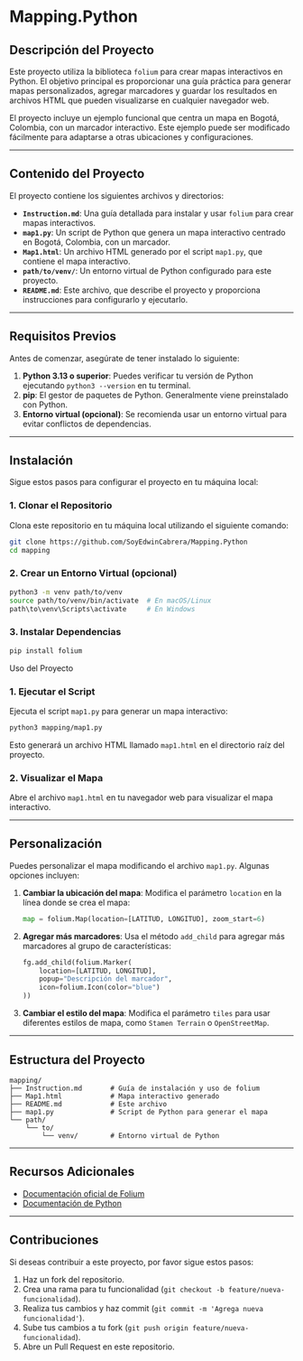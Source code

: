 # Mapping.Python

## Descripción del Proyecto

Este proyecto utiliza la biblioteca `folium` para crear mapas interactivos en Python. El objetivo principal es proporcionar una guía práctica para generar mapas personalizados, agregar marcadores y guardar los resultados en archivos HTML que pueden visualizarse en cualquier navegador web.

El proyecto incluye un ejemplo funcional que centra un mapa en Bogotá, Colombia, con un marcador interactivo. Este ejemplo puede ser modificado fácilmente para adaptarse a otras ubicaciones y configuraciones.

---

## Contenido del Proyecto

El proyecto contiene los siguientes archivos y directorios:

- **`Instruction.md`**: Una guía detallada para instalar y usar `folium` para crear mapas interactivos.
- **`map1.py`**: Un script de Python que genera un mapa interactivo centrado en Bogotá, Colombia, con un marcador.
- **`Map1.html`**: Un archivo HTML generado por el script `map1.py`, que contiene el mapa interactivo.
- **`path/to/venv/`**: Un entorno virtual de Python configurado para este proyecto.
- **`README.md`**: Este archivo, que describe el proyecto y proporciona instrucciones para configurarlo y ejecutarlo.

---

## Requisitos Previos

Antes de comenzar, asegúrate de tener instalado lo siguiente:

1. **Python 3.13 o superior**: Puedes verificar tu versión de Python ejecutando `python3 --version` en tu terminal.
2. **pip**: El gestor de paquetes de Python. Generalmente viene preinstalado con Python.
3. **Entorno virtual (opcional)**: Se recomienda usar un entorno virtual para evitar conflictos de dependencias.

---

## Instalación

Sigue estos pasos para configurar el proyecto en tu máquina local:

### 1. Clonar el Repositorio
Clona este repositorio en tu máquina local utilizando el siguiente comando:

```bash
git clone https://github.com/SoyEdwinCabrera/Mapping.Python
cd mapping
```

### 2. Crear un Entorno Virtual (opcional)

```bash
python3 -m venv path/to/venv
source path/to/venv/bin/activate  # En macOS/Linux
path\to\venv\Scripts\activate     # En Windows
```

### 3. Instalar Dependencias

```bash
pip install folium
```

Uso del Proyecto

### 1. Ejecutar el Script
Ejecuta el script `map1.py` para generar un mapa interactivo:

```bash
python3 mapping/map1.py
```

Esto generará un archivo HTML llamado `map1.html` en el directorio raíz del proyecto.

### 2. Visualizar el Mapa
Abre el archivo `map1.html` en tu navegador web para visualizar el mapa interactivo.

---

## Personalización

Puedes personalizar el mapa modificando el archivo `map1.py`. Algunas opciones incluyen:

1. **Cambiar la ubicación del mapa**:
   Modifica el parámetro `location` en la línea donde se crea el mapa:

   ```python
   map = folium.Map(location=[LATITUD, LONGITUD], zoom_start=6)
   ```

2. **Agregar más marcadores**:
   Usa el método `add_child` para agregar más marcadores al grupo de características:

   ```python
   fg.add_child(folium.Marker(
       location=[LATITUD, LONGITUD],
       popup="Descripción del marcador",
       icon=folium.Icon(color="blue")
   ))
   ```

3. **Cambiar el estilo del mapa**:
   Modifica el parámetro `tiles` para usar diferentes estilos de mapa, como `Stamen Terrain` o `OpenStreetMap`.

---

## Estructura del Proyecto

```plaintext
mapping/
├── Instruction.md       # Guía de instalación y uso de folium
├── Map1.html            # Mapa interactivo generado
├── README.md            # Este archivo
├── map1.py              # Script de Python para generar el mapa
└── path/
    └── to/
        └── venv/        # Entorno virtual de Python
```

---

## Recursos Adicionales

- [Documentación oficial de Folium](https://python-visualization.github.io/folium/)
- [Documentación de Python](https://docs.python.org/3/)

---

## Contribuciones

Si deseas contribuir a este proyecto, por favor sigue estos pasos:

1. Haz un fork del repositorio.
2. Crea una rama para tu funcionalidad (`git checkout -b feature/nueva-funcionalidad`).
3. Realiza tus cambios y haz commit (`git commit -m 'Agrega nueva funcionalidad'`).
4. Sube tus cambios a tu fork (`git push origin feature/nueva-funcionalidad`).
5. Abre un Pull Request en este repositorio.
